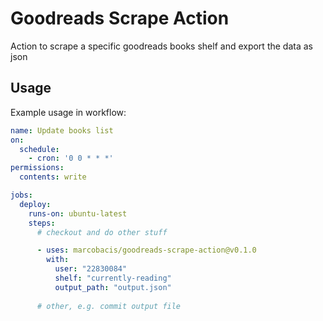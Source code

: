 # Goodreads Scrape Action

Action to scrape a specific goodreads books shelf and export the data as json


## Usage

Example usage in workflow:
```yaml
name: Update books list
on:
  schedule:
    - cron: '0 0 * * *'
permissions:
  contents: write 

jobs:
  deploy:
    runs-on: ubuntu-latest
    steps:
      # checkout and do other stuff

      - uses: marcobacis/goodreads-scrape-action@v0.1.0
        with:
          user: "22830084"
          shelf: "currently-reading"
          output_path: "output.json"
    
      # other, e.g. commit output file
```